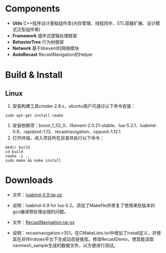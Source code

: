 # Components #
  * **Utils** C++程序设计基础组件库(内存管理、线程同步、STL容器扩展、设计模式泛型组件等)
  * **Framework** 插件式逻辑处理框架
  * **BehaviorTree** 行为树框架
  * **Network** 基于libevent的网络模块
  * **AutoRecast** RecastNavigation的Helper
# Build & Install #
## Linux ##
  1. 安装构建工具cmake-2.8.x，ubuntu用户可通过以下命令安装：
```
sudo apt-get install cmake
```
  1. 安装依赖项：boost\_1\_52\_0、libevent-2.0.21-stable、lua-5.2.1、luabind-0.9、rapidxml-1.13、recastnavigation、cppunit-1.12.1
  1. 打开终端，进入项目所在目录并执行以下命令：
```
mkdir build
cd build
cmake -i ..
sudo make && make install
```
# Downloads #
  * 文件：[luabind-0.9.tar.gz](http://ubuntuone.com/6ph9TLVm8fy0oayL2G3IIU)
  * 说明：luabind-0.9 for lua-5.2。添加了Makefile并修复了使用某些版本的gcc编译预处理出错的问题。

  * 文件：[RecastNavigation.tar.gz](http://ubuntuone.com/3ATLUNr6hyUtxhKGj7JF8w)
  * 说明：recastnavigation-r351。在CMakeLists.txt中增加了install定义，并使其在非Windows平台下生成动态链接库。修改RecastDemo，使其能读取navmesh\_sample生成的数据文件，以方便进行测试。